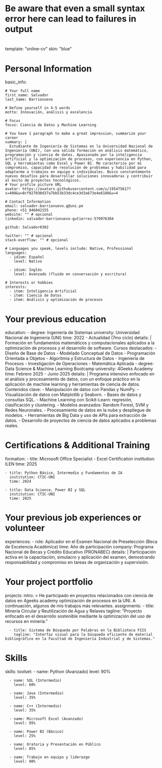 #
# Be aware that even a small syntax error here can lead to failures in output
#

template: "online-cv"
skin: "blue"

# Personal Information
basic_info:

    # Your full name
    first_name: Salvador
    last_name: Barrionuevo

    # Define yourself in 4-5 words
    motto: Innovación, análisis y excelencia

    # Focus
    focus: Ciencia de Datos y Machine Learning

    # You have 1 paragraph to make a great impression, summarize your career
    summary: |
      Estudiante de Ingeniería de Sistemas en la Universidad Nacional de Ingeniería (UNI), con una sólida formación en análisis matemático, programación y ciencia de datos. Apasionado por la inteligencia artificial y la optimización de procesos, con experiencia en Python, SQL y herramientas como Excel y Power BI. Me caracterizo por mi compromiso, capacidad de resolución de problemas y habilidad para adaptarme a trabajos en equipo e individuales. Busco constantemente nuevos desafíos para desarrollar soluciones innovadoras y contribuir al éxito de proyectos tecnológicos.
    # Your profile picture URL
    avatar: https://avatars.githubusercontent.com/u/195475617?s=400&u=0cf027030d37a7bb53b33dc4ce3d3a673e4e6180&v=4

    # Contact Information
    email: salvador.barrionuevo.g@uni.pe
    phone: +51 946042155
    website: "" # opcional
    linkedin: salvador-barrionuevo-gutierrez-579976304

    github: Salvador0302

    twitter: "" # opcional
    stack-overflow: "" # opcional

    # Languages you speak, levels include: Native, Professional
    languages:
      - idiom: Español
        level: Nativo

      - idiom: Inglés
        level: Avanzado (fluido en conversación y escritura)

    # Interests or hobbies
    interests:
      - item: Inteligencia Artificial
      - item: Ciencia de Datos
      - item: Análisis y optimización de procesos

# Your previous education
education:
    - degree: Ingeniería de Sistemas
      university: Universidad Nacional de Ingeniería (UNI)
      time: 2022 - Actualidad (7mo ciclo)
      details: |
        Formación en fundamentos matemáticos y computacionales aplicados a la optimización de procesos y el desarrollo de software. Cursos destacados:
          - Diseño de Base de Datos
          - Modelado Conceptual de Datos
          - Programación Orientada a Objetos
          - Algoritmia y Estructura de Datos
          - Ingeniería de Procesos
          - Investigación de Operaciones
          - Matemática Aplicada
    - degree: Data Science & Machine Learning Bootcamp
      university: 4Geeks Academy
      time: Febrero 2025 - Junio 2025
      details: |
        Programa intensivo enfocado en el análisis y procesamiento de datos, con un enfoque práctico en la aplicación de machine learning y herramientas de ciencia de datos. Contenidos clave:
          - Manipulación de datos con Pandas y NumPy.
          - Visualización de datos con Matplotlib y Seaborn.
          - Bases de datos y consultas SQL.
          - Machine Learning con Scikit-Learn: regresión, clasificación y clustering.
          - Modelos avanzados: Random Forest, SVM y Redes Neuronales.
          - Procesamiento de datos en la nube y despliegue de modelos.
          - Herramientas de Big Data y uso de APIs para extracción de datos.
          - Desarrollo de proyectos de ciencia de datos aplicados a problemas reales.
# Certifications & Additional Training
formation:
    - title: Microsoft Office Specialist - Excel Certification
      institution: ILEN
      time: 2025

    - title: Python Básico, Intermedio y Fundamentos de IA
      institution: CTIC-UNI
      time: 2024

    - title: Data Science, Power BI y SQL
      institution: CTIC-UNI
      time: 2025

# Your previous job experiences or volunteer
experiences:
    - role: Aplicador en el Examen Nacional de Preselección (Beca de Excelencia Académica)
      time: Año de participación
      company: Programa Nacional de Becas y Crédito Educativo (PRONABEC)
      details: |
        Participación activa en la capacitación, simulacro y aplicación del examen, demostrando responsabilidad y compromiso en tareas de organización y supervisión.
# Your project portfolio
projects:
    intro: >
      He participado en proyectos relacionados con ciencia de datos en 4geeks academy optimización de procesos en la UNI. A continuación, algunos de mis trabajos más relevantes.
    assignments:
      - title: Minería Circular y Reutilización de Agua y Relaves
        tagline: "Proyecto enfocado en el desarrollo sostenible mediante la optimización del uso de recursos en minería."

      - title: Sistema de Búsqueda por Palabras en la Biblioteca FIIS
        tagline: "Interfaz visual para la búsqueda eficiente de material bibliográfico en la Facultad de Ingeniería Industrial y de Sistemas."

# Skills
skills:
    toolset:
      - name: Python (Avanzado)
        level: 90%

      - name: SQL (Intermedio)
        level: 60%

      - name: Java (Intermedio)
        level: 35%

      - name: C++ (Intermedio)
        level: 35%

      - name: Microsoft Excel (Avanzado)
        level: 95%

      - name: Power BI (Básico)
        level: 25%

      - name: Oratoria y Presentación en Público
        level: 85%

      - name: Trabajo en equipo y liderazgo
        level: 90%
